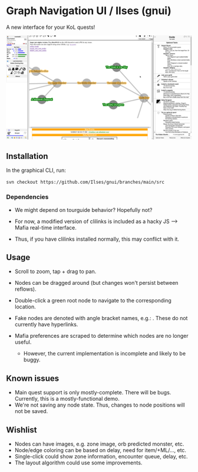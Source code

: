 # Graph Navigation UI / Ilses (gnui)
A new interface for your KoL quests!

![Screenshot](capture.png)

## Installation

In the graphical CLI, run:

`svn checkout https://github.com/Ilses/gnui/branches/main/src`

### Dependencies
- We might depend on tourguide behavior? Hopefully not?

- For now, a modified version of clilinks is included as a hacky JS --> Mafia real-time interface.
 - Thus, if you have clilinks installed normally, this may conflict with it.

## Usage

- Scroll to zoom, tap + drag to pan.

- Nodes can be dragged around (but changes won't persist between reflows).

- Double-click a green root node to navigate to the corresponding location.

- Fake nodes are denoted with angle bracket names, e.g.: <name>. These do not currently have hyperlinks.

- Mafia preferences are scraped to determine which nodes are no longer useful.
  - However, the current implementation is incomplete and likely to be buggy.

## Known issues
  - Main quest support is only mostly-complete. There will be bugs. Currently, this is a mostly-functional demo.
  - We're not saving any node state. Thus, changes to node positions will not be saved.
  
## Wishlist
  - Nodes can have images, e.g. zone image, orb predicted monster, etc.
  - Node/edge coloring can be based on delay, need for item/+ML/..., etc.
  - Single-click could show zone information, encounter queue, delay, etc.
  - The layout algorithm could use some improvements.
